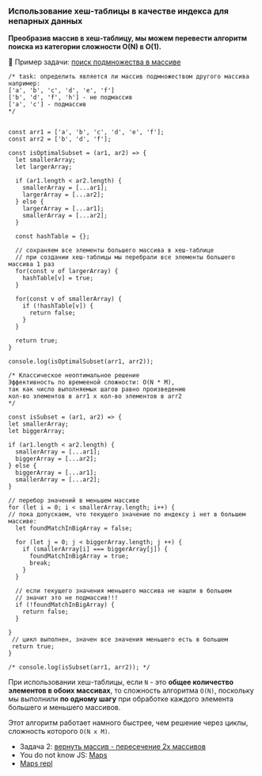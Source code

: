 ### Использование хеш-таблицы в качестве индекса для непарных данных

**Преобразив массив в хеш-таблицу, мы можем перевести алгоритм поиска из категории сложности O(N) в O(1).**

:round_pushpin: Пример задачи: [поиск подмножества в массиве](https://jsfiddle.net/ingavish/5a8rkdoL/43/)

```
/* task: определить является ли массив подмножеством другого массива
например:
['a', 'b', 'c', 'd', 'e', 'f']
['b', 'd', 'f', 'h'] - не подмассив
['a', 'c'] - подмассив
*/


const arr1 = ['a', 'b', 'c', 'd', 'e', 'f'];
const arr2 = ['b', 'd', 'f'];

const isOptimalSubset = (ar1, ar2) => {
  let smallerArray;
  let largerArray;
  
  if (ar1.length < ar2.length) {
    smallerArray = [...ar1];
    largerArray = [...ar2];
  } else {
    largerArray = [...ar1];
    smallerArray = [...ar2];
  }
  
  const hashTable = {};
  
  // сохраняем все элементы большего массива в хеш-таблице
  // при создании хеш-таблицы мы перебрали все элементы большего массива 1 раз
  for(const v of largerArray) {
    hashTable[v] = true;
  }
  
  for(const v of smallerArray) {
    if (!hashTable[v]) {
      return false;
    }
  }
  
  return true;
}

console.log(isOptimalSubset(arr1, arr2));

/* Классическоe неоптимальное решение 
Эффективность по времееной сложности: O(N * M),
так как число выполняемых шагов равно произведению
кол-во элементов в arr1 x кол-во элементов в arr2
*/

const isSubset = (ar1, ar2) => {
let smallerArray;
let biggerArray;

if (ar1.length < ar2.length) {
  smallerArray = [...ar1];
  biggerArray = [...ar2];
} else {
  biggerArray = [...ar1];
  smallerArray = [...ar2];
}

// перебор значений в меньшем массиве
for (let i = 0; i < smallerArray.length; i++) {
// пока допускаем, что текущего значение по индексу i нет в большем массиве:
  let foundMatchInBigArray = false;
  
  for (let j = 0; j < biggerArray.length; j ++) {
    if (smallerArray[i] === biggerArray[j]) {
      foundMatchInBigArray = true;
      break;
    }
  }
  
  // если текущего значения меньшего массива не нашли в большем
  // значит это не подмассив!!!
  if (!foundMatchInBigArray) {
    return false;
  }
  
}
 // цикл выполнен, значен все значения меньшего есть в большем
 return true;
}

/* console.log(isSubset(arr1, arr2)); */
```

При использовании хеш-таблицы, если `N` - это **общее количество элементов в обоих массивах**, то сложность алгоритма `O(N)`,
поскольку мы выполнили **по одному шагу** при обработке каждого элемента большего и меньшего массивов.

Этот алгоритм работает намного быстрее, чем решение через циклы, сложность которого `O(N x M)`.

- Задача 2: [вернуть массив - пересечение 2х массивов](https://jsfiddle.net/ingavish/s6z7vmwc/23/)
- You do not know JS: [Maps](https://github.com/getify/You-Dont-Know-JS/blob/2nd-ed/get-started/ch3.md)
- [Maps repl](https://jsfiddle.net/ingavish/q26wu1vL/9/)
